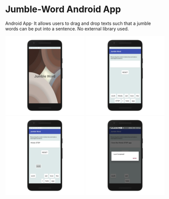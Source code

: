 # Jumble-Word Android App
Android App· It allows users to drag and drop texts such that a jumble words can be put into a sentence.
No external library used.


<img src="Screenshot_2017-05-12-11-50-45-621_nexus5x-portrait.png" width="250"> <img src="Screenshot_2017-05-12-11-50-48-343_nexus5x-portrait.png" width="250"> <img src="Screenshot_2017-05-12-11-51-12-908_nexus5x-portrait.png" width="250"> <img src="Screenshot_2017-05-12-11-51-42-884_nexus5x-portrait.png" width="250">

